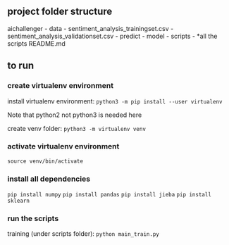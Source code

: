 ## project folder structure
aichallenger
    - data
        - sentiment_analysis_trainingset.csv
        - sentiment_analysis_validationset.csv
    - predict
    - model
    - scripts
        - *all the scripts
    README.md

## to run
### create virtualenv environment
install virtualenv environment:
`python3 -m pip install --user virtualenv`

Note that python2 not python3 is needed here

create venv folder:
`python3 -m virtualenv venv`

### activate virtualenv environment
`source venv/bin/activate`

### install all dependencies
`pip install numpy`
`pip install pandas`
`pip install jieba`
`pip install sklearn`

### run the scripts 
training (under scripts folder): `python main_train.py`